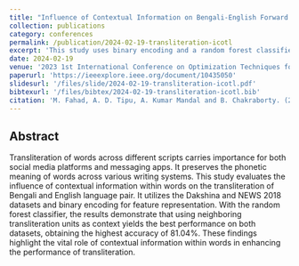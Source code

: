 ```yaml
---
title: "Influence of Contextual Information on Bengali-English Forward and Backward Transliteration Using Binary Coding"
collection: publications
category: conferences
permalink: /publication/2024-02-19-transliteration-icotl
excerpt: 'This study uses binary encoding and a random forest classifier to show that incorporating contextual transliteration units significantly improves Bengali-English transliteration accuracy to 81.04% on Dakshina and NEWS 2018 datasets.'
date: 2024-02-19
venue: '2023 1st International Conference on Optimization Techniques for Learning (ICOTL)'
paperurl: 'https://ieeexplore.ieee.org/document/10435050'
slidesurl: '/files/slide/2024-02-19-transliteration-icotl.pdf'
bibtexurl: '/files/bibtex/2024-02-19-transliteration-icotl.bib'
citation: 'M. Fahad, A. D. Tipu, A. Kumar Mandal and B. Chakraborty. (2024). &quot;Influence of Contextual Information on Bengali-English Forward and Backward Transliteration Using Binary Coding.&quot; <i>2023 1st International Conference on Optimization Techniques for Learning (ICOTL)</i>, Bengaluru, India, 2023, pp. 1-6.'
---
```


Abstract
---
Transliteration of words across different scripts carries importance for both social media platforms and messaging apps. It preserves the phonetic meaning of words across various writing systems. This study evaluates the influence of contextual information within words on the transliteration of Bengali and English language pair. It utilizes the Dakshina and NEWS 2018 datasets and binary encoding for feature representation. With the random forest classifier, the results demonstrate that using neighboring transliteration units as context yields the best performance on both datasets, obtaining the highest accuracy of 81.04%. These findings highlight the vital role of contextual information within words in enhancing the performance of transliteration.
